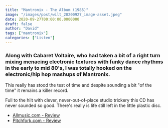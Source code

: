 ```yaml
---
title: "Mantronix - The Album (1985)"
image: "/images/post/wilt_20200927_image-asset.jpeg"
date: 2020-09-27T00:00:00.0000000
draft: false
author: "David"
tags: ["mantronix"]
categories: ["Listen"]
---
```

### Along with Cabaret Voltaire, who had taken a bit of a right turn mixing menacing electronic textures with funky dance rhythms in the early to mid 80's, I was totally hooked on the electronic/hip hop mashups of Mantronix.   
  
This really has stood the test of time and despite sounding a bit "of the time" it remains a killer record. 

 Full to the hilt with clever, never-out-of-place studio trickery this CD has never sounded so good. There's really is life still left in the little plastic disc.  

-  [Allmusic.com - Review](https://www.allmusic.com/album/mantronix-the-album-mw0000237872)
-  [Pitchfork.com - Review](https://pitchfork.com/reviews/albums/11385-mantronix-the-album-deluxe-edition/)